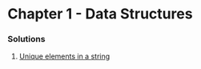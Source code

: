 # Chapter 1 - Data Structures

### Solutions

1. [Unique elements in a string][web1]





[web1]: https://gist.github.com/MicBrain/75bf2338d72e937e9df0
